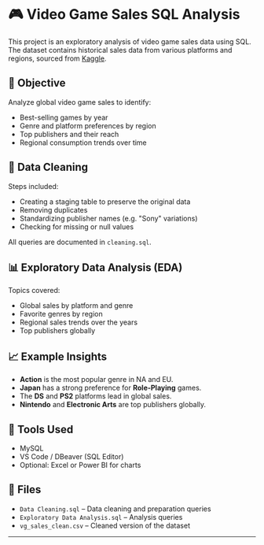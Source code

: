 # 🎮 Video Game Sales SQL Analysis

This project is an exploratory analysis of video game sales data using SQL. The dataset contains historical sales data from various platforms and regions, sourced from [Kaggle](https://www.kaggle.com/datasets/zahidmughal2343/video-games-sale).

## 📌 Objective

Analyze global video game sales to identify:
- Best-selling games by year
- Genre and platform preferences by region
- Top publishers and their reach
- Regional consumption trends over time

## 🧹 Data Cleaning

Steps included:
- Creating a staging table to preserve the original data
- Removing duplicates
- Standardizing publisher names (e.g. "Sony" variations)
- Checking for missing or null values

All queries are documented in `cleaning.sql`.

## 📊 Exploratory Data Analysis (EDA)

Topics covered:
- Global sales by platform and genre
- Favorite genres by region
- Regional sales trends over the years
- Top publishers globally


## 📈 Example Insights

- **Action** is the most popular genre in NA and EU.
- **Japan** has a strong preference for **Role-Playing** games.
- The **DS** and **PS2** platforms lead in global sales.
- **Nintendo** and **Electronic Arts** are top publishers globally.

## 🔧 Tools Used

- MySQL
- VS Code / DBeaver (SQL Editor)
- Optional: Excel or Power BI for charts

## 📁 Files

- `Data Cleaning.sql` – Data cleaning and preparation queries
- `Exploratory Data Analysis.sql` – Analysis queries
- `vg_sales_clean.csv` – Cleaned version of the dataset
---


